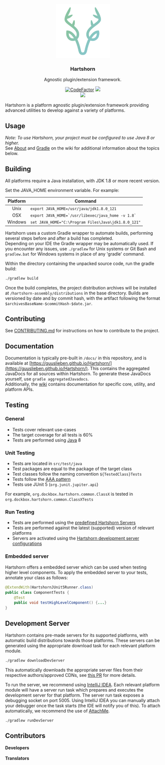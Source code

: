 <p align="center">
	<img alt="Hartshorn" src="./hartshorn-assembly/images/logo.png" height="175" />
	<h3 align="center">Hartshorn</h3>
	<p align="center">Agnostic plugin/extension framework.</p>
	<p align="center">
        <a href="https://www.codefactor.io/repository/github/guuslieben/hartshorn"><img src="https://www.codefactor.io/repository/github/guuslieben/hartshorn/badge?s=5e09ccbb31604049271c18af0d20c1237d9816f2" alt="CodeFactor" /></a>
		<a href="https://www.gnu.org/licenses/lgpl-2.1"><img src="https://img.shields.io/badge/license-LGPL%20v2.1-0CAB6B"></a><br>
        <img src="https://github.com/GuusLieben/Hartshorn/actions/workflows/hartshorn.yml/badge.svg">
	</p>
</p>

Hartshorn is a platform agnostic plugin/extension framework providing advanced utilities to develop against a variety of platforms.

## Usage
_Note: To use Hartshorn, your project must be configured to use Java 8 or higher._  
See [About](https://github.com/GuusLieben/Hartshorn/wiki) and [Gradle](https://github.com/GuusLieben/Hartshorn/wiki/Gradle) on the wiki
for additional information about the topics below.

## Building
All platforms require a Java installation, with JDK 1.8 or more recent version.

Set the JAVA\_HOME environment variable. For example:

| Platform | Command |
| :---: | --- |
|  Unix    | ``export JAVA_HOME=/usr/java/jdk1.8.0_121``            |
|  OSX     | ``export JAVA_HOME=`/usr/libexec/java_home -v 1.8` ``  |
|  Windows | ``set JAVA_HOME="C:\Program Files\Java\jdk1.8.0_121"`` |

Hartshorn uses a custom Gradle wrapper to automate builds, performing several steps before and after a build has completed.  
Depending on your IDE the Gradle wrapper may be automatically used. If you encounter any issues, use `./gradlew` for Unix systems or Git Bash and `gradlew.bat` for Windows systems in place of any 'gradle' command.  

Within the directory containing the unpacked source code, run the gradle build:
```bash
./gradlew build
```

Once the build completes, the project distribution archives will be installed at `/hartshorn-assembly/distributions` in the base directory. 
Builds are versioned by date and by commit hash, with the artifact following the format `$archivesBaseName-$commitHash-$date.jar`.

## Contributing
See [CONTRIBUTING.md](https://github.com/GuusLieben/Hartshorn/blob/hartshorn-main/CONTRIBUTING.md) for instructions on how to contribute to the project.

## Documentation
Documentation is typically pre-built in `/docs/` in this repository, and is available at 
[https://guuslieben.github.io/Hartshorn/](https://guuslieben.github.io/Hartshorn/). This contains the aggregated JavaDocs for
all sources within Hartshorn. To generate these JavaDocs yourself, use `gradle aggregatedJavadocs`.  
Additionally, the [wiki](https://github.com/GuusLieben/Hartshorn/wiki) contains documentation for specific core, utility, and platform APIs.

## Testing
### General
- Tests cover relevant use-cases
- The target coverage for all tests is 60%
- Tests are performed using [Java](https://www.oracle.com/java/technologies/javase/javase-jdk8-downloads.html) 8

### Unit Testing
- Tests are located in `src/test/java`
- Test packages are equal to the package of the target class
- Test classes follow the naming convention `${TestedClass}Tests`
- Tests follow the [AAA pattern](https://medium.com/@pjbgf/title-testing-code-ocd-and-the-aaa-pattern-df453975ab80)
- Tests use JUnit 5 (`org.junit.jupiter.api`)

For example, `org.dockbox.hartshorn.common.ClassX` is tested in `org.dockbox.hartshorn.common.ClassXTests`

### Run Testing
- Tests are performed using the [predefined Hartshorn Servers](https://github.com/GuusLieben/Hartshorn-Servers)
- Tests are performed against the latest (supported) version of relevant platforms
- Servers are activated using the [Hartshorn development server configurations](https://github.com/GuusLieben/Hartshorn/wiki/Gradle#development-server)

### Embedded server
Hartshorn offers a embedded server which can be used when testing higher level components. To apply the embedded server to your tests, annotate your class as follows:
```java
@ExtendWith(HartshornJUnit5Runner.class)
public class ComponentTests {
    @Test
    public void testHighLevelComponent() {...}
}
```

## Development Server
Hartshorn contains pre-made servers for its supported platforms, with automatic build distributions towards those platforms. 
These servers can be generated using the appropriate download task for each relevant platform module.
```bash
./gradlew downloadDevServer
```
This automatically downloads the appropriate server files from their respective authors/approved CDNs, see [this PR](https://github.com/GuusLieben/Hartshorn/pull/214) for more details.

To run the server, we recommend using [IntelliJ IDEA](https://www.jetbrains.com/idea/). 
Each relevant platform module will have a server run task which prepares and executes the development server for that platform.
The server run task exposes a debugging socket on port 5005. Using IntelliJ IDEA you can manually attach your debugger once the task starts
(the IDE will notify you of this). To attach automatically, we recommend the use of [AttachMe](https://plugins.jetbrains.com/plugin/13263-attachme).
```bash
./gradlew runDevServer
```

## Contributors
**Developers**  
<img src="https://avatars.githubusercontent.com/u/10957963?v=4" width="30px;" alt="" title="Guus Lieben" /> <img src="https://avatars.githubusercontent.com/u/38820160?v=4" width="30px;" alt="" title="Pumbas600" /> <img src="https://avatars.githubusercontent.com/u/36117510?v=4" width="30px;" alt="" title="Simon Bolduc" />  
**Translators**  
<img src="https://user-images.githubusercontent.com/10957963/122446285-c9123f80-cfa2-11eb-9e98-9b683af18147.png" width="30px;" alt="" title="Olik1911" /> <img src="https://user-images.githubusercontent.com/10957963/122446259-c0216e00-cfa2-11eb-8c85-a2a13c401c43.png" width="30px;" alt="" title="Anrir" /> <img src="https://user-images.githubusercontent.com/10957963/122446232-b861c980-cfa2-11eb-9102-ac4847c4dbf5.png" width="30px;" alt="" title="Niki" /> <img src="https://user-images.githubusercontent.com/10957963/122446212-b0a22500-cfa2-11eb-9b10-c365de4c9724.png" width="30px;" alt="" title="Igor" /> <img src="https://user-images.githubusercontent.com/10957963/120807203-fb09b780-c547-11eb-9d3e-3c29b040a878.png" width="30px;" alt="" title="DovahTheExplorer" /> <img src="https://user-images.githubusercontent.com/10957963/122446189-a97b1700-cfa2-11eb-9af7-aa4f04dfef1f.png" width="30px;" alt="" title="KongTheMonkey" /> <img src="https://user-images.githubusercontent.com/10957963/122446159-a2540900-cfa2-11eb-8786-fefab68a7e27.png" width="30px;" alt="" title="Slolo" /> <img src="https://user-images.githubusercontent.com/10957963/122445991-7173d400-cfa2-11eb-97f2-6491cec5036a.png" width="30px;" alt="" title="Asraya" /> <img src="https://user-images.githubusercontent.com/10957963/122446019-7cc6ff80-cfa2-11eb-8350-9dfd40aad7ab.png" width="30px;" alt="" title="Kleback" /> <img src="https://user-images.githubusercontent.com/10957963/122446067-88b2c180-cfa2-11eb-9180-2d87853c7423.png" width="30px;" alt="" title="Sekeleton" /> <img src="https://www.cumbria.ac.uk/media/staff-profile-images/staff_profile_-generic_350x350px.png" width="30px;" alt="" title="Dork" /> <img src="https://user-images.githubusercontent.com/10957963/122446110-9405ed00-cfa2-11eb-821c-ae391101ebcd.png" width="30px;" alt="" title="Overlord" /> <img src="https://user-images.githubusercontent.com/10957963/122446129-9a946480-cfa2-11eb-9be0-b87c301e11ce.png" width="30px;" alt="" title="Salt" />
